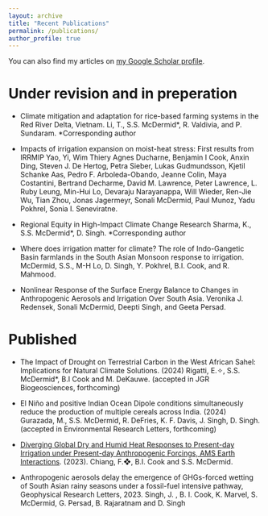 ```yaml
---
layout: archive
title: "Recent Publications"
permalink: /publications/
author_profile: true
---
```


You can also find my articles on <a href="{{site.author.googlescholar}}">my Google Scholar profile</a>.

# Under revision and in preperation

* Climate mitigation and adaptation for rice-based farming systems in the Red River Delta, Vietnam.
Li, T., S.S. McDermid*, R. Valdivia, and P. Sundaram. 
*Corresponding author

* Impacts of irrigation expansion on moist-heat stress: First results from IRRMIP
Yao, Yi, Wim Thiery Agnes Ducharne, Benjamin I Cook, Anxin Ding, Steven J. De Hertog, Petra Sieber, Lukas Gudmundsson, Kjetil Schanke Aas, Pedro F. Arboleda-Obando, Jeanne Colin, Maya Costantini, Bertrand Decharme, David M. Lawrence, Peter Lawrence, L. Ruby Leung, Min-Hui Lo, Devaraju Narayanappa, Will Wieder, Ren-Jie Wu, Tian Zhou, Jonas Jagermeyr, Sonali McDermid, Paul Munoz, Yadu Pokhrel, Sonia I. Seneviratne. 

* Regional Equity in High-Impact Climate Change Research
Sharma, K., S.S. McDermid*, D. Singh. 
*Corresponding author

* Where does irrigation matter for climate? The role of Indo-Gangetic Basin farmlands in the South Asian Monsoon response to irrigation.
McDermid, S.S., M-H Lo, D. Singh, Y. Pokhrel, B.I. Cook, and R. Mahmood.

* Nonlinear Response of the Surface Energy Balance to Changes in Anthropogenic Aerosols and Irrigation Over South Asia.
Veronika J. Redensek, Sonali McDermid, Deepti Singh, and Geeta Persad.


# Published

* The Impact of Drought on Terrestrial Carbon in the West African Sahel: Implications for Natural Climate Solutions. (2024) Rigatti, E.✧, S.S. McDermid*, B.I Cook and M. DeKauwe. (accepted in JGR Biogeosciences, forthcoming)

* El Niño and positive Indian Ocean Dipole conditions simultaneously reduce the production of multiple cereals across India. (2024) Gurazada, M., S.S. McDermid, R. DeFries, K. F. Davis, J. Singh, D. Singh. (accepted in Environmental Research Letters, forthcoming)

* <a href="https://doi.org/10.1175/EI-D-23-0006.1">Diverging Global Dry and Humid Heat Responses to Present-day Irrigation under Present-day Anthropogenic Forcings, AMS Earth Interactions</a>. (2023). Chiang, F.❖, B.I. Cook and S.S. McDermid. 

*  Anthropogenic aerosols delay the emergence of GHGs-forced wetting of South Asian rainy seasons under a fossil-fuel intensive pathway, Geophysical Research Letters, 2023. Singh, J. , B. I. Cook, K. Marvel, S. McDermid, G. Persad, B. Rajaratnam and D. Singh



